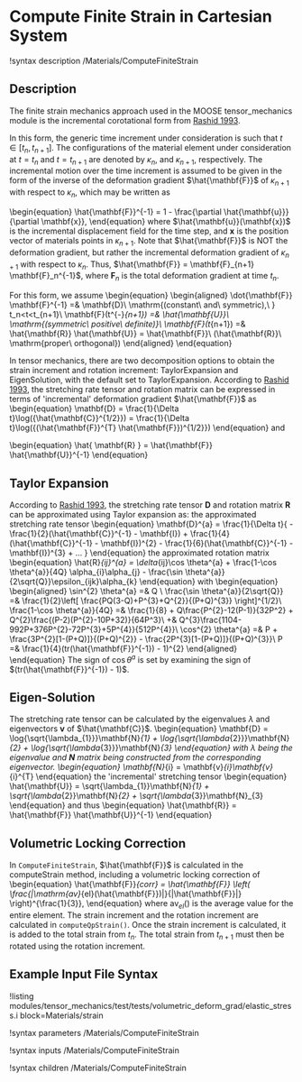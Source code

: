 # Compute Finite Strain in Cartesian System

!syntax description /Materials/ComputeFiniteStrain

## Description

The finite strain mechanics approach used in the MOOSE tensor_mechanics module is the incremental
corotational form from
[Rashid 1993](http://onlinelibrary.wiley.com/doi/10.1002/nme.1620362302/abstract).

In this form, the generic time increment under consideration is such that $t \in [t_n, t_{n+1}]$. The
configurations of the material element under consideration at $t = t_n$ and $t = t_{n+1}$ are denoted
by $\kappa_n$, and $\kappa_{n + 1}$, respectively. The incremental motion over the time increment is
assumed to be given in the form of the inverse of the deformation gradient $\hat{\mathbf{F}}$ of
$\kappa_{n + 1}$ with respect to $\kappa_n$, which may be written as

\begin{equation}
\hat{\mathbf{F}}^{-1} = 1 - \frac{\partial \hat{\mathbf{u}}}{\partial \mathbf{x}},
\end{equation}
where $\hat{\mathbf{u}}(\mathbf{x})$ is the incremental displacement field for the time step, and
$\mathbf{x}$ is the position vector of materials points in $\kappa_{n+1}$. Note that
$\hat{\mathbf{F}}$ is NOT the deformation gradient, but rather the incremental deformation gradient
of $\kappa_{n+1}$ with respect to $\kappa_n$. Thus, $\hat{\mathbf{F}} = \mathbf{F}_{n+1}
\mathbf{F}_n^{-1}$, where $\mathbf{F}_n$ is the total deformation gradient at time $t_n$.

For this form, we assume
\begin{equation}
\begin{aligned}
\dot{\mathbf{F}} \mathbf{F}^{-1} =& \mathbf{D}\ \mathrm{(constant\ and\ symmetric),\ } t_n<t<t_{n+1}\\
\mathbf{F}(t^{-}_{n+1}) =& \hat{\mathbf{U}}\ \mathrm{(symmetric\ positive\ definite)}\\
\mathbf{F}(t_{n+1}) =& \hat{\mathbf{R}} \hat{\mathbf{U}} = \hat{\mathbf{F}}\ (\hat{\mathbf{R}}\ \mathrm{proper\ orthogonal})
\end{aligned}
\end{equation}

In tensor mechanics, there are two decomposition options to obtain the strain increment and rotation
increment: TaylorExpansion and EigenSolution, with the default set to TaylorExpansion.  According to
[Rashid 1993](http://onlinelibrary.wiley.com/doi/10.1002/nme.1620362302/abstract), the stretching
rate tensor and rotation matrix can be expressed in terms of 'incremental' deformation gradient
$\hat{\mathbf{F}}$ as
\begin{equation}
\mathbf{D} = \frac{1}{\Delta t}\log({\hat{\mathbf{C}}^{1/2}}) = \frac{1}{\Delta t}\log({(\hat{\mathbf{F}}^{T} \hat{\mathbf{F}})^{1/2}})
\end{equation}
and

\begin{equation}
\hat{ \mathbf{R} } = \hat{\mathbf{F}} \hat{\mathbf{U}}^{-1}
\end{equation}

## Taylor Expansion

According to [Rashid 1993](http://onlinelibrary.wiley.com/doi/10.1002/nme.1620362302/abstract), the
stretching rate tensor $\mathbf{D}$ and rotation matrix $\mathbf{R}$ can be approximated using Taylor
expansion as:
the approximated stretching rate tensor
\begin{equation}
\mathbf{D}^{a} = \frac{1}{\Delta t}\{ -\frac{1}{2}(\hat{\mathbf{C}}^{-1} - \mathbf{I}) + \frac{1}{4}(\hat{\mathbf{C}}^{-1} - \mathbf{I})^{2} - \frac{1}{6}(\hat{\mathbf{C}}^{-1} - \mathbf{I})^{3} + ... \}
\end{equation}
the approximated rotation matrix
\begin{equation}
\hat{R}_{ij}^{a} = \delta_{ij}\cos \theta^{a} + \frac{1-\cos \theta^{a}}{4Q} \alpha_{i}\alpha_{j} - \frac{\sin \theta^{a}}{2\sqrt{Q}}\epsilon_{ijk}\alpha_{k}
\end{equation}
with
\begin{equation}
\begin{aligned}
\sin^{2} \theta^{a} =& Q \\
\frac{\sin \theta^{a}}{2\sqrt{Q}} =& \frac{1}{2}\left[ \frac{PQ(3-Q)+P^{3}+Q^{2}}{(P+Q)^{3}} \right]^{1/2}\\
\frac{1-\cos \theta^{a}}{4Q} =& \frac{1}{8} + Q\frac{P^{2}-12(P-1)}{32P^2} + Q^{2}\frac{(P-2)(P^{2}-10P+32)}{64P^3}\\
 +& Q^{3}\frac{1104-992P+376P^{2}-72P^{3}+5P^{4}}{512P^{4}}\\
\cos^{2} \theta^{a} =& P + \frac{3P^{2}[1-(P+Q)]}{(P+Q)^{2}} - \frac{2P^{3}[1-(P+Q)]}{(P+Q)^{3}}\\
P =& \frac{1}{4}(tr(\hat{\mathbf{F}}^{-1}) - 1)^{2}
\end{aligned}
\end{equation}
The sign of $\cos \theta^{a}$ is set by examining the sign of $(tr(\hat{\mathbf{F}}^{-1}) - 1)$.

## Eigen-Solution

The stretching rate tensor can be calculated by the eigenvalues $\lambda$ and eigenvectors
$\mathbf{v}$ of $\hat{\mathbf{C}}$.
\begin{equation}
\mathbf{D} = \log{\sqrt{\lambda_{1}}}\mathbf{N}_{1} + \log{\sqrt{\lambda_{2}}}\mathbf{N}_{2} + \log{\sqrt{\lambda_{3}}}\mathbf{N}_{3}
\end{equation}
with $\lambda$ being the eigenvalue and $\mathbf{N}$ matrix being constructed from the corresponding
eigenvector.
\begin{equation}
\mathbf{N}_{i} = \mathbf{v}_{i}\mathbf{v}_{i}^{T}
\end{equation}
the 'incremental' stretching tensor
\begin{equation}
\hat{\mathbf{U}} = \sqrt{\lambda_{1}}\mathbf{N}_{1} + \sqrt{\lambda_{2}}\mathbf{N}_{2} + \sqrt{\lambda_{3}}\mathbf{N}_{3}
\end{equation}
and thus
\begin{equation}
\hat{\mathbf{R}} = \hat{\mathbf{F}} \hat{\mathbf{U}}^{-1}
\end{equation}

## Volumetric Locking Correction

In `ComputeFiniteStrain`, $\hat{\mathbf{F}}$ is calculated in the computeStrain method, including a
volumetric locking correction of
\begin{equation}
\hat{\mathbf{F}}_{corr} = \hat{\mathbf{F}} \left( \frac{|\mathrm{av}_{el}(\hat{\mathbf{F}})|}{|\hat{\mathbf{F}}|} \right)^{\frac{1}{3}},
\end{equation}
where $\mathrm{av}_{el}()$ is the average value for the entire element. The strain increment and the
rotation increment are calculated in `computeQpStrain()`. Once the strain increment is calculated, it
is added to the total strain from $t_n$. The total strain from $t_{n+1}$ must then be rotated using
the rotation increment.

## Example Input File Syntax

!listing modules/tensor_mechanics/test/tests/volumetric_deform_grad/elastic_stress.i
         block=Materials/strain

!syntax parameters /Materials/ComputeFiniteStrain

!syntax inputs /Materials/ComputeFiniteStrain

!syntax children /Materials/ComputeFiniteStrain
